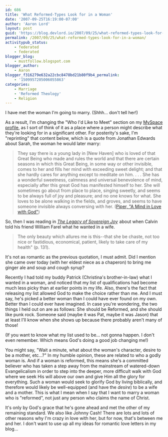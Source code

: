 ```yaml
---
id: 686
title: 'What Reformed-Types Look for in a Woman'
date: '2007-09-25T16:19:00-07:00'
author: 'Aaron Lord'
layout: post
guid: 'https://blog.devlord.io/2007/09/25/what-reformed-types-look-for-in-a-woman/'
permalink: /2007/09/25/what-reformed-types-look-for-in-a-woman/
activitypub_status:
    - federated
    - federated
blogger_blog:
    - mustfollow.blogspot.com
blogger_author:
    - Aaron
blogger_f316279e632a22cbc8478bd21b80f9b4_permalink:
    - '1509957205006055863'
categories:
    - Marriage
    - 'Reformed Theology'
    - Religion
---
```


I have met the woman I'm going to marry. (Shhh... don't tell her!)

As a result, I'm changing the "Who I'd Like to Meet" section on my <a href="http://www.myspace.com/fiddler56">MySpace profile</a>, as I sort of think of it as a place where a person might describe what they're looking for in a significant other. For posterity's sake, I'm "reprinting" that content below, which is a quote from Jonathan Edwards about Sarah, the woman he would later marry:
<blockquote>They say there is a young lady in [New Haven] who is loved of that Great Being who made and rules the world and that there are certain seasons in which this Great Being, in some way or other invisible, comes to her and fills her mind with exceeding sweet delight; and that she hardly cares for anything except to meditate on him. . . . She has a wonderful sweetness, calmness and universal benevolence of mind, especially after this great God has manifested himself to her. She will sometimes go about from place to place, singing sweetly, and seems to be always full of joy and pleasure; and no one knows for what. She loves to be alone walking in the fields, and groves, and seems to have someone invisible always conversing with her. (<a href="http://www.desiringgod.org/resourcelibrary/conferencemessages/bydate/1473_a_mind_in_love_with_god/">Piper, "A Mind in Love with God"</a>)</blockquote>
So, then I was reading in <a href="http://www.amazon.com/gp/product/1581348134?ie=UTF8&amp;tag=lbmusic&amp;linkCode=as2&amp;camp=1789&amp;creative=9325&amp;creativeASIN=1581348134"><i>The Legacy of Sovereign Joy</i></a><img src="http://www.assoc-amazon.com/e/ir?t=lbmusic&amp;l=as2&amp;o=1&amp;a=1581348134" alt="" width="1" height="1" border="0" /> about when Calvin told his friend William Farel what he wanted in a wife.
<blockquote>The only beauty which allures me is this--that she be chaste, not too nice or fastidious, economical, patient, likely to take care of my health" (p. 131).</blockquote>
It's not as romantic as the previous quotation, I must admit. Did I mention she came over today (with her eldest niece as a chaperon) to bring me ginger ale and soup and cough syrup?

Recently I had told my buddy Patrick (Christina's brother-in-law) what I wanted in a woman, and noticed that my list of qualifications had become much less picky than at earlier points in my life. Also, there's the fact that releasing my list allowed God to make the choice rather than me. And I must say, he's picked a better woman than I could have ever found on my own. Better than I could ever have imagined. In case you're wondering, the two things I held out on are as follows: She should be Reformed, and she should like punk rock. Someone said (maybe it was Pat, maybe it was Jason) that at least I'll know when she shows up because there probably aren't many of those!

(If you want to know what my list used to be... not gonna happen. I don't even remember. Which means God's doing a good job changing me!)

You might say, "Wait a minute, what about the woman's character, desire to be a mother, etc...?" In my humble opinion, these are related to who a godly woman is. And if a woman is reformed, this means she's a committed believer who has taken a step away from the mainstream of watered-down Evangelicalism in order to step into the deeper, more difficult walk with God where we seek His will above our own and give Him all the glory for everything. Such a woman would seek to glorify God by living biblically, and therefore would likely be well-equipped (and have the <i>desire</i>) to be a wife and a mother. This is what I mean when I say that I want to marry a woman who is "reformed", not just any person who claims the name of Christ.

It's only by God's grace that he's gone ahead and met the other of my remaining standard. We also like Johnny Cash! There are lots and lots of other reasons why I'm crazy in love with her, but for now, that's between me and her. I don't want to use up all my ideas for romantic love letters in my blog...
